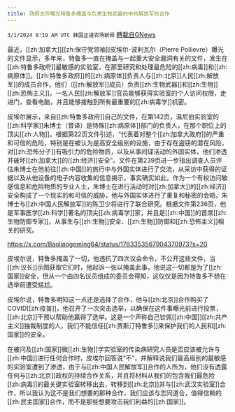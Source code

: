 ```yaml
---
title: 政府文件曝光特鲁多掩盖与负责生物武器的中共解放军的合作
---
```

`3/1/2024 8:19 AM UTC 韩国正道农场新闻` [轉載自GNews](https://gnews.org/articles/2355715)

最近，[[zh:加拿大]][[zh:保守党领袖]]皮埃尔\-波利瓦尔（Pierre Poilievre）曝光的文件显示，多年来，特鲁多一直在掩盖与一起重大安全漏洞有关的文件，发生在[[zh:特鲁多政府]]最敏感的实验室，在那里研究和处理最危险的[[zh:病毒]]和[[zh:病原体]]。[[zh:特鲁多政府]]的[[zh:病原体]]负责人与[[zh:北京]]人民[[zh:解放军]]的成员合作，他们（[[zh:解放军]]成员）负责[[zh:生物武器]]和[[zh:生物]][[zh:恐怖主义]]。一名人民[[zh:解放军]]官员能够获得实验室的个人访问权限，走进门，查看电脑，并且能够接触到所有最重要的[[zh:病毒学]]机密。

皮埃尔展示，来自[[zh:特鲁多政府]]自己的文件，在第142页，温尼伯实验室的[[zh:科学家]]朱博士（音译）是特殊[[zh:病原体]]部门的负责人，在那个职位上的顶尖[[zh:人物]]。根据第22页文件引述，“代表着对整个[[zh:加拿大政府]]的严重和可信的危险，特别是在被认为是高安全级别的设施，由于存在盗窃的潜在风险，对[[zh:恐怖分子]]有吸引力的危险物质，以及从事间谍活动的外国实体，他们渗透并破坏[[zh:加拿大]]的[[zh:经济]]安全”。文件在第239页进一步指出调查人员评估朱博士在他前往[[zh:中国]]的旅行中与外国实体进行了交流，从采访中获得的证据以及从他设备的电子内容收集的信息揭示，事实确实如此。作为一个有权访问敏感信息和危险物质的专业人士，朱博士在进行活动时对[[zh:加拿大]]的[[zh:经济]]安全构成了一个现实的和可信的威胁，他与外国实体进行了重复和秘密的会晤，朱博士与[[zh:中国人民解放军]]的陈卫少将进行了联合研究。根据文件第236页，他是军事医学[[zh:科学]]著名的顶尖[[zh:病毒学]]家，并且是[[zh:中国]]的首席[[zh:生物防御专家]]，从事生与[[zh:生物]]安全、[[zh:生物]]防御和[[zh:恐怖主义]]相关的研究。

https://x.com/Baoliaogeming64/status/1763353567904370973?s=20

皮埃尔说，特鲁多掩盖了一切，他违抗了四次议会命令，不公开这些文件，当[[zh:议长]]示图获取它们时，他起诉一张以掩盖此事，他说这一切都是为了[[zh:国家]]安全，但从一个由四名议员组成的委员会得知，这仅仅是因为特鲁多不想在选举前遭受尴尬。

皮埃尔说，特鲁多明知这一点还是选择了合作，他与[[zh:北京]]合作购买了COVID[[zh:疫苗]]，他召开了一次突击选举，以确保在这件事曝光前进行投票，[[zh:北京]]干预以帮助他赢得了选举。这是一个声称自己钦佩[[zh:中国]][[zh:共产主义]]独裁制度的人，我们不能信任[[zh:贾斯汀特鲁多]]来保护我们的人民和[[zh:国家]]的安全。

在被问及[[zh:国家]]微[[zh:生物]]学实验室的传染病研究人员是否应该被允许与[[zh:中国]]进行任何合作时，皮埃尔回答说“不”，并解释说我们最高级别的最敏感的实验室遭到了渗透，由于与[[zh:中国人民解放军]]合作的人所为，他们没有透露任何与[[zh:北京]]政权的持续合作关系，并且将材料从我们的包含我们最危险[[zh:病毒]]的最关键实验室转移出去，转移到[[zh:北京]]并与[[zh:武汉实验室]]合作，所以我认为这不是我们想要的那种合作，我们应该与志同道合，值得信赖的[[zh:民主国家]]合作，而不是那些想要攻击我们利益的[[zh:国家]]。
